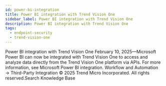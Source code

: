 ```yaml
---
id: power-bi-integration
title: Power BI integration with Trend Vision One
sidebar_label: Power BI integration with Trend Vision One
description: Power BI integration with Trend Vision One
tags:
  - endpoint-security
  - trend-vision-one
---
```


 Power BI integration with Trend Vision One February 10, 2025—Microsoft Power BI can now be integrated with Trend Vision One to access and analyze data directly from the Trend Vision One platform via APIs. For more information, see Microsoft Power BI integration. Workflow and Automation → Third-Party Integration © 2025 Trend Micro Incorporated. All rights reserved.Search Knowledge Base